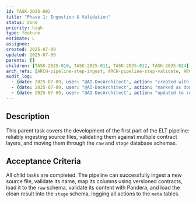 ```yaml
---
id: TASK-2025-002
title: "Phase 1: Ingestion & Validation"
status: done
priority: high
type: feature
estimate: L
assignee: 
created: 2025-07-09
updated: 2025-07-09
parents: []
children: [TASK-2025-010, TASK-2025-011, TASK-2025-012, TASK-2025-024]
arch_refs: [ARCH-pipeline-step-ingest, ARCH-pipeline-step-validate, ARCH-data-contract-pandera, ARCH-data-contract-yaml]
audit_log:
  - {date: 2025-07-09, user: "@AI-DocArchitect", action: "created with status backlog"}
  - {date: 2025-07-09, user: "@AI-DocArchitect", action: "marked as done (all child tasks complete)"}
  - {date: 2025-07-09, user: "@AI-DocArchitect", action: "updated to reflect refactoring to DB-centric flow"}
---
```

## Description
This parent task covers the development of the first part of the ELT pipeline: reliably ingesting source files, validating them against multiple contract layers, and moving them through the `raw` and `stage` database schemas.

## Acceptance Criteria
All child tasks are completed. The pipeline can successfully ingest a new source file, validate its name, map its columns using versioned contracts, load it to the `raw` schema, validate its content with Pandera, and load the clean result into the `stage` schema, logging all actions to the `meta` tables. 